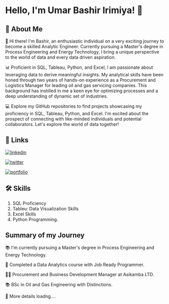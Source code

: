 
# Hello, I'm Umar Bashir Irimiya! 👋


## 🚀 About Me
👋 Hi there! I'm Bashir, an enthusiastic individual on a very exciting journey to become a skilled Analytic Engineer. Currently pursuing a Master's degree in Process Engineering and Energy Technology, I bring a unique perspective to the world of data and every data driven aspiration.

📊 Proficient in SQL, Tableau, Python, and Excel, I am passionate about leveraging data to derive meaningful insights. My analytical skills have been honed through two years of hands-on experience as a Procurement and Logistics Manager for leading oil and gas servicing companies. This background has instilled in me a keen eye for optimizing processes and a deep understanding of dynamic set of industries.

💻 Explore my GitHub repositories to find projects showcasing my proficiency in SQL, Tableau, Python, and Excel. I'm excited about the prospect of connecting with like-minded individuals and potential collaborators. Let's explore the world of data together!
## 🔗 Links

[![linkedin](https://img.shields.io/badge/linkedin-0A66C2?style=for-the-badge&logo=linkedin&logoColor=white)](https://www.linkedin.com/in/bashir-irimiya-umar-50391a12a/)

[![twitter](https://img.shields.io/badge/twitter-1DA1F2?style=for-the-badge&logo=twitter&logoColor=white)](https://twitter.com/xpency_)

[![portfolio](https://img.shields.io/badge/my_portfolio-000?style=for-the-badge&logo=ko-fi&logoColor=white)]()
## 🛠 Skills
1. SQL Proficiency
2. Tableu: Data Visualization Skills
3. Excel Skills
4. Python Programming.


## Summary of my Journey


📚 I'm currently pursuing a Master's degree in Process Engineering and Energy Technology. 

🧠 Completed a Data Analytics course with Job Ready Programmer.

👩‍💻 Procurement and Business Development  Manager at Asikamba LTD.

📚 BSc in Oil and Gas Engineering with Distinctions.

💬 More details loadng....






